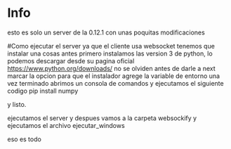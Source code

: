 # Info
esto es solo un server de la 0.12.1 con unas poquitas modificaciones

#Como ejecutar el server
ya que el cliente usa websocket tenemos que instalar una cosas antes
primero instalamos las version 3 de python, lo podemos descargar desde su pagina oficial
https://www.python.org/downloads/ no se olviden antes de darle a next marcar la opcion para que el instalador agrege la variable de entorno
una vez terminado abrimos un consola de comandos y ejecutamos el siguiente codigo
pip install numpy

y listo.

ejecutamos el server y despues vamos a la carpeta websockify y ejecutamos el archivo ejecutar_windows

eso es todo
